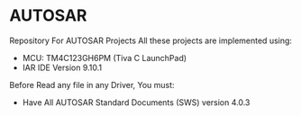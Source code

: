 # AUTOSAR
Repository For AUTOSAR Projects
All these projects are implemented using:

- MCU: TM4C123GH6PM (Tiva C LaunchPad)
- IAR IDE Version 9.10.1

Before Read any file in any Driver, You must:

- Have All AUTOSAR Standard Documents (SWS) version 4.0.3

